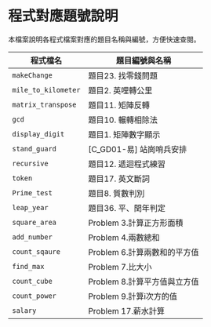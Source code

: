 # 程式對應題號說明

本檔案說明各程式檔案對應的題目名稱與編號，方便快速查閱。

| 程式檔名           | 題目編號與名稱         |
|--------------------|-----------------------|
| `makeChange`       | 題目23. 找零錢問題    |
| `mile_to_kilometer`| 題目2. 英哩轉公里     |
| `matrix_transpose` | 題目11. 矩陣反轉      |
| `gcd`              | 題目10. 輾轉相除法    |   
| `display_digit`    | 題目1. 矩陣數字顯示    |
| `stand_guard`      | [C_GD01-易] 站崗哨兵安排  |
| `recursive`        | 題目12. 遞迴程式練習      |
| `token`            | 題目17. 英文斷詞       |
| `Prime_test`       | 題目8. 質數判別        |
| `leap_year`        | 題目36. 平、閏年判定   |
| `square_area`      | Problem 3.計算正方形面積 |
| `add_number`       | Problem 4.兩數總和    |
| `count_sqaure`     | Problem 6.計算兩數和的平方值 |
| `find_max`         | Problem 7.比大小 |
| `count_cube`       | Problem 8.計算平方值與立方值 |
| `count_power`       | Problem 9.計算i次方的值 |
| `salary`           | Problem 17.薪水計算 |

